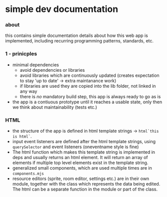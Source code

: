# simple dev documentation

### about

this contains simple documentation details about how this web app is implemented, including recurring programming patterns, standards, etc.

### 1 - prinicples

- minimal dependencies
  - avoid dependencies or libraries
  - avoid libraries which are continuously updated (creates expectation to stay 'up to date' -> extra maintanance work)
  - if libraries are used they are copied into the lib folder, not linked in any way
  - there is _no_ mandatory build step, this app is always ready to go as is
- the app is a contiuous prototype until it reaches a usable state, only then we think about maintainability (tests etc.)

### HTML
- the structure of the app is defined in html template strings -> ````html`this is html`​````.
- input event listeners are defined after the html template strings, using `querySelector` and event listeners (oneventname style is fine)
- The html function which makes this template string is implemented in deps and usually returns an html element. It will return an array of elements if multiple top level elements exist in the template string.
- generalized small components, which are used multiple times are in `components.mjs`
- resource editors (sprite, room editor, settings etc.) are in their own module, together with the class which represents the data being edited. The html can be a separate function in the module or part of the class.